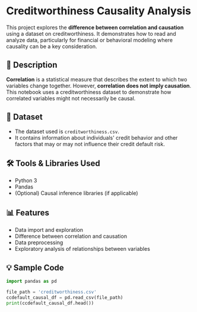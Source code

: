 # Creditworthiness Causality Analysis

This project explores the **difference between correlation and causation** using a dataset on creditworthiness. It demonstrates how to read and analyze data, particularly for financial or behavioral modeling where causality can be a key consideration.

## 📘 Description

**Correlation** is a statistical measure that describes the extent to which two variables change together. However, **correlation does not imply causation**. This notebook uses a creditworthiness dataset to demonstrate how correlated variables might not necessarily be causal.

## 📂 Dataset

- The dataset used is `creditworthiness.csv`.
- It contains information about individuals' credit behavior and other factors that may or may not influence their credit default risk.

## 🛠️ Tools & Libraries Used

- Python 3
- Pandas
- (Optional) Causal inference libraries (if applicable)

## 📊 Features

- Data import and exploration
- Difference between correlation and causation
- Data preprocessing
- Exploratory analysis of relationships between variables

## 💡 Sample Code

```python
import pandas as pd

file_path = 'creditworthiness.csv'
ccdefault_causal_df = pd.read_csv(file_path)
print(ccdefault_causal_df.head())
